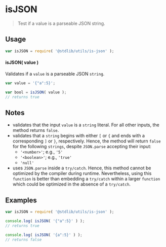 isJSON
===
> Test if a value is a parseable JSON string.

<!-- <usage> -->
## Usage

``` javascript
var isJSON = require( '@stdlib/utils/is-json' );
```

#### isJSON( value )

Validates if a `value` is a parseable JSON `string`.

``` javascript
var value = '{"a":5}';

var bool = isJSON( value );
// returns true
```
<!-- </usage> -->

<!-- <notes> -->
## Notes

*	validates that the input `value` is a `string` literal. For all other inputs, the method returns `false`.
*	validates that a `string` begins with either `[` or `{` and ends with a corresponding `]` or `}`, respectively. Hence, the method will return `false` for the following `strings`, despite `JSON.parse` accepting their input:
	-	`'<number>'`; e.g., `'5'`
	-	`'<boolean>'`; e.g., `'true'`
	-	`'null'`
*	uses `JSON.parse` inside a `try/catch`. Hence, this method cannot be optimized by the compiler during runtime. Nevertheless, using this `function` is better than embedding a `try/catch` within a larger `function` which could be optimized in the absence of a `try/catch`.
<!-- </notes> -->

<!-- <examples> -->
## Examples

``` javascript
var isJSON = require( '@stdlib/utils/is-json' );

console.log( isJSON( '{"a":5}' ) );
// returns true

console.log( isJSON( '{a":5}' ) );
// returns false
```
<!-- </examples> -->
